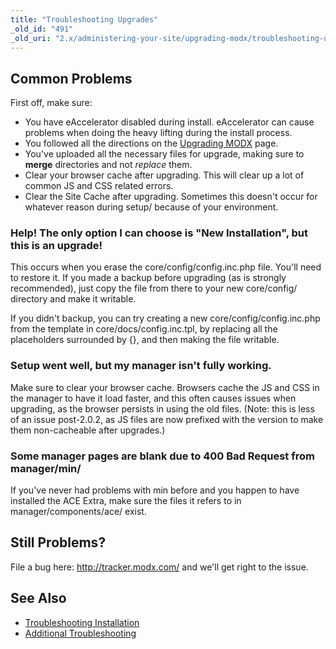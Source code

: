 ```yaml
---
title: "Troubleshooting Upgrades"
_old_id: "491"
_old_uri: "2.x/administering-your-site/upgrading-modx/troubleshooting-upgrades"
---
```


## Common Problems

 First off, make sure:

- You have eAccelerator disabled during install. eAccelerator can cause problems when doing the heavy lifting during the install process.
- You followed all the directions on the [Upgrading MODX](getting-started/maintenance/upgrading "Upgrading MODX") page.
- You've uploaded all the necessary files for upgrade, making sure to **merge** directories and not _replace_ them.
- Clear your browser cache after upgrading. This will clear up a lot of common JS and CSS related errors.
- Clear the Site Cache after upgrading. Sometimes this doesn't occur for whatever reason during setup/ because of your environment.

### Help! The only option I can choose is "New Installation", but this is an upgrade!

 This occurs when you erase the core/config/config.inc.php file. You'll need to restore it. If you made a backup before upgrading (as is strongly recommended), just copy the file from there to your new core/config/ directory and make it writable.

 If you didn't backup, you can try creating a new core/config/config.inc.php from the template in core/docs/config.inc.tpl, by replacing all the placeholders surrounded by {}, and then making the file writable.

### Setup went well, but my manager isn't fully working.

 Make sure to clear your browser cache. Browsers cache the JS and CSS in the manager to have it load faster, and this often causes issues when upgrading, as the browser persists in using the old files. (Note: this is less of an issue post-2.0.2, as JS files are now prefixed with the version to make them non-cacheable after upgrades.)

### Some manager pages are blank due to 400 Bad Request from manager/min/

 If you've never had problems with min before and you happen to have installed the ACE Extra, make sure the files it refers to in manager/components/ace/ exist.

## Still Problems?

 File a bug here: <http://tracker.modx.com/> and we'll get right to the issue.

## See Also

- [Troubleshooting Installation](getting-started/installation/troubleshooting "Troubleshooting Installation")
- [Additional Troubleshooting](faqs-and-troubleshooting "FAQs & Troubleshooting")
